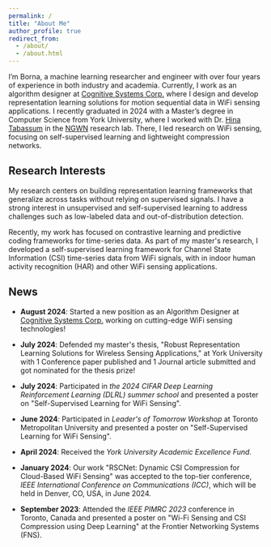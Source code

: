 ```yaml
---
permalink: /
title: "About Me"
author_profile: true
redirect_from: 
  - /about/
  - /about.html
---
```


I’m Borna, a machine learning researcher and engineer with over four years of experience in both industry and academia. Currently, I work as an algorithm designer at [Cognitive Systems Corp.](https://www.cognitivesystems.com/) where I design and develop representation learning solutions for motion sequential data in WiFi sensing applications. I recently graduated in 2024 with a Master’s degree in Computer Science from York University, where I worked with Dr. [Hina Tabassum](https://www.linkedin.com/in/hina-tabassum-85953567/) in the [NGWN](https://sites.google.com/view/ngwn-research-lab/home) research lab. There, I led research on WiFi sensing, focusing on self-supervised learning and lightweight compression networks.

## Research Interests
My research centers on building representation learning frameworks that generalize across tasks without relying on supervised signals. I have a strong interest in unsupervised and self-supervised learning to address challenges such as low-labeled data and out-of-distribution detection.

Recently, my work has focused on contrastive learning and predictive coding frameworks for time-series data. As part of my master's research, I developed a self-supervised learning framework for Channel State Information (CSI) time-series data from WiFi signals, with in indoor human activity recognition (HAR) and other WiFi sensing applications.

## News

- **August 2024**: Started a new position as an Algorithm Designer at [Cognitive Systems Corp.](https://www.cognitivesystems.com/) working on cutting-edge WiFi sensing technologies!

- **July 2024**: Defended my master's thesis, "Robust Representation Learning Solutions for Wireless Sensing Applications," at York University with 1 Conference paper published and 1 Journal article submitted and got nominated for the thesis prize!

- **July 2024**: Participated in *the 2024 CIFAR Deep Learning Reinforcement Learning (DLRL) summer school* and presented a poster on "Self-Supervised Learning for WiFi Sensing".

- **June 2024**: Participated in *Leader's of Tomorrow Workshop* at Toronto Metropolitan University and presented a poster on "Self-Supervised Learning for WiFi Sensing".

- **April 2024**: Received the *York University Academic Excellence Fund*.

- **January 2024**: Our work  "RSCNet: Dynamic CSI Compression for Cloud-Based WiFi Sensing" was accepted to the top-tier conference, *IEEE International Conference on Communications (ICC)*, which will be held in Denver, CO, USA, in June 2024.

- **September 2023**: Attended the *IEEE PIMRC 2023* conference in Toronto, Canada and presented a poster on "Wi-Fi Sensing and CSI Compression using Deep Learning" at the Frontier Networking Systems (FNS).